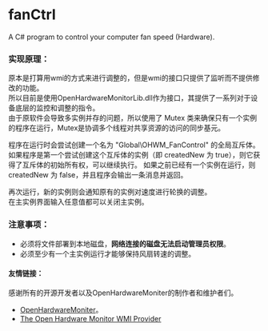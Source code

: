 # fanCtrl
A C# program to control your computer fan speed (Hardware).  

### 实现原理：
原本是打算用wmi的方式来进行调整的，但是wmi的接口只提供了监听而不提供修改的功能。  
所以目前是使用OpenHardwareMonitorLib.dll作为接口，其提供了一系列对于设备底层的监控和调整的指令。  
由于原软件会导致多实例并存的问题，所以使用了 Mutex 类来确保只有一个实例的程序在运行，Mutex是协调多个线程对共享资源的访问的同步基元。  

程序在运行时会尝试创建一个名为 "Global\\OHWM_FanControl" 的全局互斥体。如果程序是第一个尝试创建这个互斥体的实例（即 createdNew 为 true），则它获得了互斥体的初始所有权，可以继续执行。  如果之前已经有一个实例在运行，则 createdNew 为 false，并且程序会输出一条消息并返回。  

再次运行，新的实例则会通知原有的实例对速度进行轮换的调整。  
在主实例界面输入任意值都可以关闭主实例。  

### 注意事项：
- 必须将文件部署到本地磁盘，**网络连接的磁盘无法启动管理员权限**。  
- 必须至少有一个主实例运行才能够保持风扇转速的调整。

#### 友情链接：
感谢所有的开源开发者以及OpenHardwareMoniter的制作者和维护者们。
- [OpenHardwareMoniter](https://github.com/openhardwaremonitor/openhardwaremonitor)。  
- [The Open Hardware Monitor WMI Provider](https://openhardwaremonitor.org/wordpress/wp-content/uploads/2011/04/OpenHardwareMonitor-WMI.pdf)